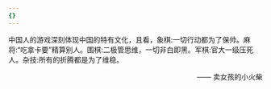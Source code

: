 ```yaml
---
{}
---
```


中国人的游戏深刻体现中国的特有文化，且看，象棋:一切行动都为了保帅。麻将:“吃拿卡要”精算别人。围棋:二极管思维，一切非白即黑。军棋:官大一级压死人。杂技:所有的折腾都是为了维稳。

<div style="text-align: right;">—— 卖女孩的小火柴</div>
